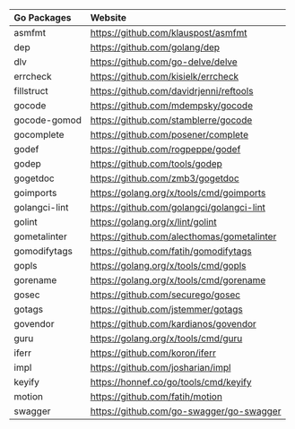 | Go Packages   | Website                                    |
|:--------------|:-------------------------------------------|
| asmfmt        | https://github.com/klauspost/asmfmt        |
| dep           | https://github.com/golang/dep              |
| dlv           | https://github.com/go-delve/delve          |
| errcheck      | https://github.com/kisielk/errcheck        |
| fillstruct    | https://github.com/davidrjenni/reftools    |
| gocode        | https://github.com/mdempsky/gocode         |
| gocode-gomod  | https://github.com/stamblerre/gocode       |
| gocomplete    | https://github.com/posener/complete        |
| godef         | https://github.com/rogpeppe/godef          |
| godep         | https://github.com/tools/godep             |
| gogetdoc      | https://github.com/zmb3/gogetdoc           |
| goimports     | https://golang.org/x/tools/cmd/goimports   |
| golangci-lint | https://github.com/golangci/golangci-lint  |
| golint        | https://golang.org/x/lint/golint           |
| gometalinter  | https://github.com/alecthomas/gometalinter |
| gomodifytags  | https://github.com/fatih/gomodifytags      |
| gopls         | https://golang.org/x/tools/cmd/gopls       |
| gorename      | https://golang.org/x/tools/cmd/gorename    |
| gosec         | https://github.com/securego/gosec          |
| gotags        | https://github.com/jstemmer/gotags         |
| govendor      | https://github.com/kardianos/govendor      |
| guru          | https://golang.org/x/tools/cmd/guru        |
| iferr         | https://github.com/koron/iferr             |
| impl          | https://github.com/josharian/impl          |
| keyify        | https://honnef.co/go/tools/cmd/keyify      |
| motion        | https://github.com/fatih/motion            |
| swagger       | https://github.com/go-swagger/go-swagger   |
